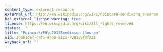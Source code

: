 ```yaml
---
content_type: external-resource
external_url: http://en.wikipedia.org/wiki/Poincare-Bendixson_theorem
has_external_license_warning: true
license: https://en.wikipedia.org/wiki/All_rights_reserved
status: ''
title: "Poincar\xE9\u2013Bendixson theorem"
uid: 3a0b1de7-c4f6-4a0b-a1c2-72819648f221
wayback_url: ''
---
```

